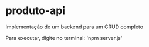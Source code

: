 # produto-api

Implementação de um backend para um CRUD completo

Para executar, digite no terminal:
'npm server.js'
